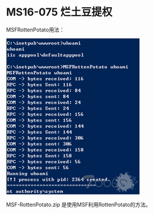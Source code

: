 # MS16-075 烂土豆提权

MSFRottenPotato用法：

![](https://github.com/admintony/Windows-Exploit/blob/master/MS16-075/img/MSFRottenPotato.png)


MSF-RottenPotato.zip 是使用MSF利用RottenPotato的方法。
